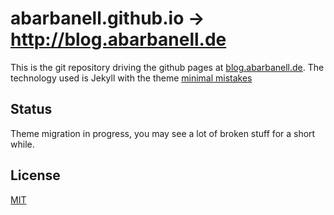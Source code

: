 # abarbanell.github.io -> http://blog.abarbanell.de

This is the git repository driving the github pages at
[blog.abarbanell.de](http://blog.abarbanell.de). The technology
used is Jekyll with the theme [minimal mistakes](https://mmistakes.github.io/minimal-mistakes/)

## Status

Theme migration in progress, you may see a lot of broken stuff for a short while.

## License 

[MIT](http://opensource.org/licenses/MIT)
